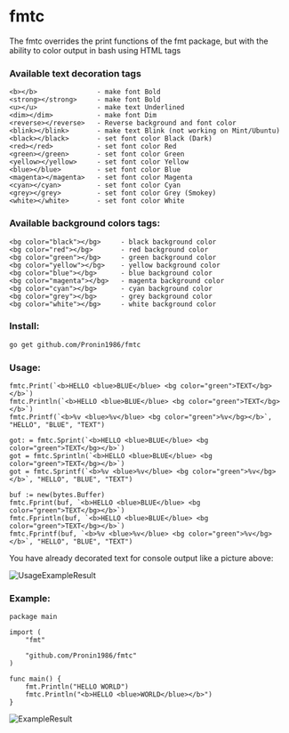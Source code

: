# fmtc
The fmtc overrides the print functions of the fmt package, but with the ability to color output in bash using HTML tags

### Available text decoration tags

```
<b></b>               - make font Bold
<strong></strong>     - make font Bold
<u></u>               - make text Underlined
<dim></dim>           - make font Dim
<reverse></reverse>   - Reverse background and font color
<blink></blink>       - make text Blink (not working on Mint/Ubuntu)
<black></black>       - set font color Black (Dark)
<red></red>           - set font color Red
<green></green>       - set font color Green
<yellow></yellow>     - set font color Yellow
<blue></blue>         - set font color Blue
<magenta></magenta>   - set font color Magenta
<cyan></cyan>         - set font color Cyan
<grey></grey>         - set font color Grey (Smokey)
<white></white>       - set font color White
```
### Available background colors tags:
```
<bg color="black"></bg> 	- black background color
<bg color="red"></bg> 		- red background color
<bg color="green"></bg> 	- green background color
<bg color="yellow"></bg> 	- yellow background color
<bg color="blue"></bg> 		- blue background color
<bg color="magenta"></bg> 	- magenta background color
<bg color="cyan"></bg> 		- cyan background color
<bg color="grey"></bg> 		- grey background color
<bg color="white"></bg> 	- white background color
```

### Install:
```bash
go get github.com/Pronin1986/fmtc
```

### Usage:
```golang
fmtc.Print(`<b>HELLO <blue>BLUE</blue> <bg color="green">TEXT</bg></b>`)
fmtc.Println(`<b>HELLO <blue>BLUE</blue> <bg color="green">TEXT</bg></b>`)
fmtc.Printf(`<b>%v <blue>%v</blue> <bg color="green">%v</bg></b>`, "HELLO", "BLUE", "TEXT")
```

```golang
got: = fmtc.Sprint(`<b>HELLO <blue>BLUE</blue> <bg color="green">TEXT</bg></b>`)
got = fmtc.Sprintln(`<b>HELLO <blue>BLUE</blue> <bg color="green">TEXT</bg></b>`)
got = fmtc.Sprintf(`<b>%v <blue>%v</blue> <bg color="green">%v</bg></b>`, "HELLO", "BLUE", "TEXT")
```

```golang
buf := new(bytes.Buffer)
fmtc.Fprint(buf, `<b>HELLO <blue>BLUE</blue> <bg color="green">TEXT</bg></b>`)
fmtc.Fprintln(buf, `<b>HELLO <blue>BLUE</blue> <bg color="green">TEXT</bg></b>`)
fmtc.Fprintf(buf, `<b>%v <blue>%v</blue> <bg color="green">%v</bg></b>`, "HELLO", "BLUE", "TEXT")
```

You have already decorated text for console output like a picture above: 

![UsageExampleResult](http://www.pronin86.ru/git/fmtc/example.png)

### Example:

```golang
package main

import (
	"fmt"

	"github.com/Pronin1986/fmtc"
)

func main() {
	fmt.Println("HELLO WORLD")
	fmtc.Println("<b>HELLO <blue>WORLD</blue></b>")
}
```

![ExampleResult](http://www.pronin86.ru/git/fmtc/example2.png)


